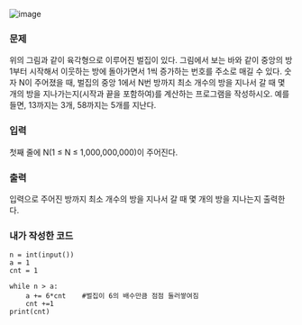 ![image](https://github.com/JUESOP/Python/assets/76995758/9c6b529f-3ba3-4857-bc53-99dd680ed468)
<h3>문제</h3>
위의 그림과 같이 육각형으로 이루어진 벌집이 있다. 그림에서 보는 바와 같이 중앙의 방 1부터 시작해서 이웃하는 방에 돌아가면서 1씩 증가하는 번호를 주소로 매길 수 있다. 숫자 N이 주어졌을 때, 벌집의 중앙 1에서 N번 방까지 최소 개수의 방을 지나서 갈 때 몇 개의 방을 지나가는지(시작과 끝을 포함하여)를 계산하는 프로그램을 작성하시오. 예를 들면, 13까지는 3개, 58까지는 5개를 지난다.

<h3>입력</h3>
첫째 줄에 N(1 ≤ N ≤ 1,000,000,000)이 주어진다.

<h3>출력</h3>
입력으로 주어진 방까지 최소 개수의 방을 지나서 갈 때 몇 개의 방을 지나는지 출력한다.

<h3>내가 작성한 코드</h3>

```
n = int(input())
a = 1
cnt = 1

while n > a:
    a += 6*cnt    #벌집이 6의 배수만큼 점점 둘러쌓여짐
    cnt +=1
print(cnt)
```
